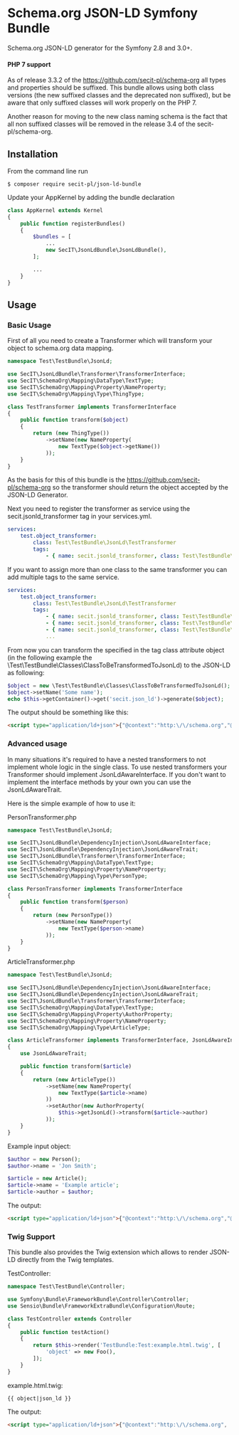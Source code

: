 # Schema.org JSON-LD Symfony Bundle

Schema.org JSON-LD generator for the Symfony 2.8 and 3.0+.

#### PHP 7 support

As of release 3.3.2 of the https://github.com/secit-pl/schema-org all types and properties should be suffixed.
This bundle allows using both class versions (the new suffixed classes and the deprecated non suffixed), but be aware
that only suffixed classes will work properly on the PHP 7.

Another reason for moving to the new class naming schema is the fact that all non suffixed classes will be removed
in the release 3.4 of the secit-pl/schema-org.

## Installation

From the command line run

```
$ composer require secit-pl/json-ld-bundle
```

Update your AppKernel by adding the bundle declaration

```php
class AppKernel extends Kernel
{
    public function registerBundles()
    {
        $bundles = [
            ...
            new SecIT\JsonLdBundle\JsonLdBundle(),
        ];

        ...
    }
}
```

## Usage

### Basic Usage

First of all you need to create a Transformer which will transform your object to schema.org data mapping.

```php
namespace Test\TestBundle\JsonLd;

use SecIT\JsonLdBundle\Transformer\TransformerInterface;
use SecIT\SchemaOrg\Mapping\DataType\TextType;
use SecIT\SchemaOrg\Mapping\Property\NameProperty;
use SecIT\SchemaOrg\Mapping\Type\ThingType;

class TestTransformer implements TransformerInterface
{
    public function transform($object)
    {
        return (new ThingType())
            ->setName(new NameProperty(
                new TextType($object->getName())
            ));
    }
}
```

As the basis for this of this bundle is the https://github.com/secit-pl/schema-org so the transformer should return the object accepted by the JSON-LD Generator.

Next you need to register the transformer as service using the secit.jsonld_transformer tag in your services.yml.

```yaml
services:
    test.object_transformer:
        class: Test\TestBundle\JsonLd\TestTransformer
        tags:
            - { name: secit.jsonld_transformer, class: Test\TestBundle\Classes\ClassToBeTransformedToJsonLd }
```

If you want to assign more than one class to the same transformer you can add multiple tags to the same service.

```yaml
services:
    test.object_transformer:
        class: Test\TestBundle\JsonLd\TestTransformer
        tags:
            - { name: secit.jsonld_transformer, class: Test\TestBundle\Classes\Class1 }
            - { name: secit.jsonld_transformer, class: Test\TestBundle\Classes\Class2 }
            - { name: secit.jsonld_transformer, class: Test\TestBundle\Classes\Class3 }
            ...
```

From now you can transform the specified in the tag class attribute object (in the following example the \Test\TestBundle\Classes\ClassToBeTransformedToJsonLd) to the JSON-LD as following:
 
```php
$object = new \Test\TestBundle\Classes\ClassToBeTransformedToJsonLd();
$object->setName('Some name');
echo $this->getContainer()->get('secit.json_ld')->generate($object);
```

The output should be something like this:

```html
<script type="application/ld+json">{"@context":"http:\/\/schema.org","@type":"Thing","name":"Some name"}</script>
```

### Advanced usage

In many situations it's required to have a nested transformers to not implement whole logic in the single class.
To use nested transformers your Transformer should implement JsonLdAwareInterface. If you don't want to implement
the interface methods by your own you can use the JsonLdAwareTrait.

Here is the simple example of how to use it:

PersonTransformer.php
```php
namespace Test\TestBundle\JsonLd;

use SecIT\JsonLdBundle\DependencyInjection\JsonLdAwareInterface;
use SecIT\JsonLdBundle\DependencyInjection\JsonLdAwareTrait;
use SecIT\JsonLdBundle\Transformer\TransformerInterface;
use SecIT\SchemaOrg\Mapping\DataType\TextType;
use SecIT\SchemaOrg\Mapping\Property\NameProperty;
use SecIT\SchemaOrg\Mapping\Type\PersonType;

class PersonTransformer implements TransformerInterface
{
    public function transform($person)
    {
        return (new PersonType())
            ->setName(new NameProperty(
                new TextType($person->name)
            ));
    }
}
```

ArticleTransformer.php
```php
namespace Test\TestBundle\JsonLd;

use SecIT\JsonLdBundle\DependencyInjection\JsonLdAwareInterface;
use SecIT\JsonLdBundle\DependencyInjection\JsonLdAwareTrait;
use SecIT\JsonLdBundle\Transformer\TransformerInterface;
use SecIT\SchemaOrg\Mapping\DataType\TextType;
use SecIT\SchemaOrg\Mapping\Property\AuthorProperty;
use SecIT\SchemaOrg\Mapping\Property\NameProperty;
use SecIT\SchemaOrg\Mapping\Type\ArticleType;

class ArticleTransformer implements TransformerInterface, JsonLdAwareInterface
{
    use JsonLdAwareTrait;

    public function transform($article)
    {
        return (new ArticleType())
            ->setName(new NameProperty(
                new TextType($article->name)
            ))
            ->setAuthor(new AuthorProperty(
                $this->getJsonLd()->transform($article->author)
            ));
    }
}
```

Example input object:
```php
$author = new Person();
$author->name = 'Jon Smith';

$article = new Article();
$article->name = 'Example article';
$article->author = $author;
```

The output:
```html
<script type="application/ld+json">{"@context":"http:\/\/schema.org","@type":"Article","name":"Example article","author":{"@type":"Person","name":"Jon Smith"}}</script>
```

### Twig Support

This bundle also provides the Twig extension which allows to render JSON-LD directly from the Twig templates.

TestController:

```php
namespace Test\TestBundle\Controller;

use Symfony\Bundle\FrameworkBundle\Controller\Controller;
use Sensio\Bundle\FrameworkExtraBundle\Configuration\Route;

class TestController extends Controller
{
    public function testAction()
    {
        return $this->render('TestBundle:Test:example.html.twig', [
            'object' => new Foo(),
        ]);
    }
}
```

example.html.twig:
```twig
{{ object|json_ld }}
```

The output:
```html
<script type="application/ld+json">{"@context":"http:\/\/schema.org", ... }</script>
```